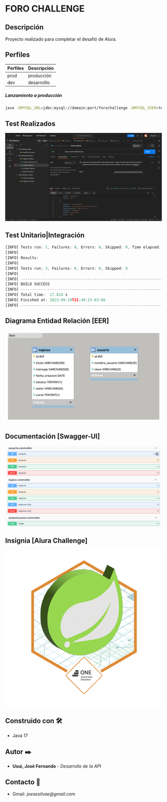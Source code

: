 # FORO CHALLENGE

## Descripción
Proyecto realizado para completar el desafió de Alura.

## Perfiles

| Perfiles | Descripción |
|---|---|
| prod | producción |
| dev | desarrolllo |

##### Lanzamiento a producción
```sh
java -DMYSQL_URL=jdbc:mysql://domain:port/forochallenge -DMYSQL_USER=test -DMYSQL_PASS=test -jar api-0.0.1-SNAPSHOT.jar --spring.profiles.active=prod
```

## Test Realizados
![test](img/test-postman.png)

## Test Unitario|Integración
```js
[INFO] Tests run: 1, Failures: 0, Errors: 0, Skipped: 0, Time elapsed: 1.695 s - in com.foro.api.repository.TopicosRepositoryTest
[INFO] 
[INFO] Results:
[INFO] 
[INFO] Tests run: 3, Failures: 0, Errors: 0, Skipped: 0
[INFO] 
[INFO] ------------------------------------------------------------------------
[INFO] BUILD SUCCESS
[INFO] ------------------------------------------------------------------------
[INFO] Total time:  17.814 s
[INFO] Finished at: 2023-09-28T21:48:15-03:00
[INFO] ------------------------------------------------------------------------
```

## Diagrama Entidad Relación [EER]
![eer](img/eer-diagram.png)

## Documentación [Swagger-UI]
![swagger](img/swagger.png)

## Insignia [Alura Challenge]
![insignia](img/insignia.png)

## Construido con 🛠️
* Java 17

## Autor ✒️
* **Usui, José Fernando** - *Desarrollo de la API*

## Contacto 📱
* Gmail: _joesesilvae@gmail.com_

